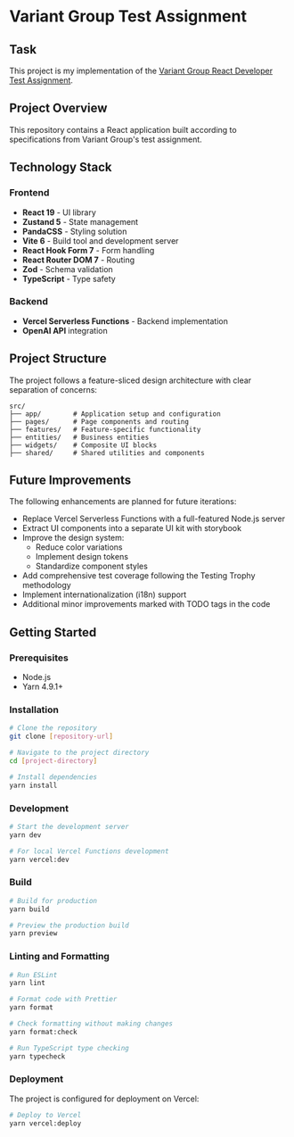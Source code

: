 # Variant Group Test Assignment

## Task

This project is my implementation of the [Variant Group React Developer Test Assignment](https://variantnet.notion.site/React-Developer-Test-Assignment-Variant-Group-d7a1e3460dc643958eb57a0518ce84b2).

## Project Overview

This repository contains a React application built according to specifications from Variant Group's test assignment.

## Technology Stack

### Frontend

- **React 19** - UI library
- **Zustand 5** - State management
- **PandaCSS** - Styling solution
- **Vite 6** - Build tool and development server
- **React Hook Form 7** - Form handling
- **React Router DOM 7** - Routing
- **Zod** - Schema validation
- **TypeScript** - Type safety

### Backend

- **Vercel Serverless Functions** - Backend implementation
- **OpenAI API** integration

## Project Structure

The project follows a feature-sliced design architecture with clear separation of concerns:

```
src/
├── app/        # Application setup and configuration
├── pages/      # Page components and routing
├── features/   # Feature-specific functionality
├── entities/   # Business entities
├── widgets/    # Composite UI blocks
├── shared/     # Shared utilities and components
```

## Future Improvements

The following enhancements are planned for future iterations:

- Replace Vercel Serverless Functions with a full-featured Node.js server
- Extract UI components into a separate UI kit with storybook
- Improve the design system:
    - Reduce color variations
    - Implement design tokens
    - Standardize component styles
- Add comprehensive test coverage following the Testing Trophy methodology
- Implement internationalization (i18n) support
- Additional minor improvements marked with TODO tags in the code

## Getting Started

### Prerequisites

- Node.js
- Yarn 4.9.1+

### Installation

```bash
# Clone the repository
git clone [repository-url]

# Navigate to the project directory
cd [project-directory]

# Install dependencies
yarn install
```

### Development

```bash
# Start the development server
yarn dev

# For local Vercel Functions development
yarn vercel:dev
```

### Build

```bash
# Build for production
yarn build

# Preview the production build
yarn preview
```

### Linting and Formatting

```bash
# Run ESLint
yarn lint

# Format code with Prettier
yarn format

# Check formatting without making changes
yarn format:check

# Run TypeScript type checking
yarn typecheck
```

### Deployment

The project is configured for deployment on Vercel:

```bash
# Deploy to Vercel
yarn vercel:deploy
```
